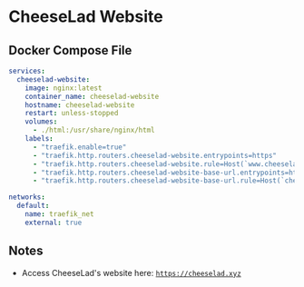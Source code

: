 # CheeseLad Website

## Docker Compose File

```yaml
services:
  cheeselad-website:
    image: nginx:latest
    container_name: cheeselad-website
    hostname: cheeselad-website
    restart: unless-stopped
    volumes:
      - ./html:/usr/share/nginx/html
    labels:
      - "traefik.enable=true"
      - "traefik.http.routers.cheeselad-website.entrypoints=https"
      - "traefik.http.routers.cheeselad-website.rule=Host(`www.cheeselad.xyz`)"
      - "traefik.http.routers.cheeselad-website-base-url.entrypoints=https"
      - "traefik.http.routers.cheeselad-website-base-url.rule=Host(`cheeselad.xyz`)"

networks:
  default:
    name: traefik_net
    external: true
```

## Notes

- Access CheeseLad's website here: [`https://cheeselad.xyz`](https://cheeselad.xyz)
